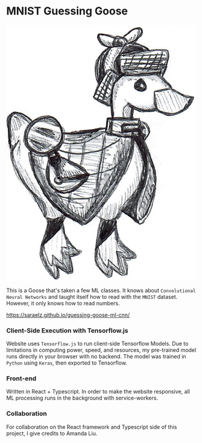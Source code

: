 # MNIST Guessing Goose

![GG the guessing Goose](src/ggImages/gg-idle-cropped.png)

This is a Goose that's taken a few ML classes. It knows 
about `Convolutional Neural Networks` and taught itself how to read with the
`MNIST` dataset. However, it only knows how to read numbers.

https://saraelz.github.io/guessing-goose-ml-cnn/


### Client-Side Execution with Tensorflow.js
Website uses `Tensorflow.js` to run client-side Tensorflow Models. Due to limitations in computing power, speed, and resources, my pre-trained model runs directly 
in your browser with no backend. The model was trained in `Python` using `Keras`, then exported to Tensorflow.

### Front-end
Written in React + Typescript. In order to make the website responsive,
all ML processing runs in the background with service-workers. 

### Collaboration
For collaboration on the React framework and Typescript side of this project, I give credits to Amanda Liu.
